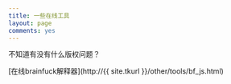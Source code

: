 ```yaml
---
title: 一些在线工具
layout: page
comments: yes
---
```


不知道有没有什么版权问题？  

[在线brainfuck解释器](http://{{ site.tkurl }}/other/tools/bf_js.html)  